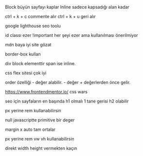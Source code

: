 Block büyün sayfayı kaplar
Inline sadece kapsadığı alan kadar

ctrl + k + c commente alır
ctrl + k + u geri alır

google lighthouse seo toolu

id classı ezer
!important her şeyi ezer ama kullanılması önerilmiyor

mdn baya iyi site gözat

border-box kullan

div block elementtir
span ise inline.

css flex sitesi çok iyi


order özelliği - değer alabilir. - değer + değerlerden önce gelir.

https://www.frontendmentor.io/
css wars


seo için sayfaların en başında h1 olmalı 1 tane gerisi
h2 olabilir

px yerine rem kullanabilirsin

null javascriptte primitive bir deger

margin x auto tam ortalar

px yerine rem vw vh kullanabilirsin

direkt width height vermekten kaçın